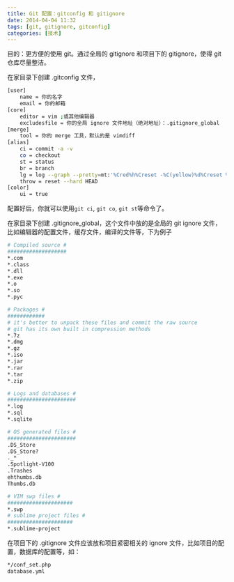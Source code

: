 ```yaml
---
title: Git 配置：gitconfig 和 gitignore
date: 2014-04-04 11:32
tags: [git, gitignore, gitconfig] 
categories: [技术]
---
```


目的：更方便的使用 git。通过全局的 gitignore 和项目下的 gitignore，使得 git 仓库尽量整洁。

<!--more-->

在家目录下创建 .gitconfig 文件，

``` bash
[user]
	name = 你的名字
	email = 你的邮箱
[core]
    editor = vim ;或其他编辑器
    excludesfile = 你的全局 ignore 文件地址（绝对地址）：.gitignore_global
[merge]
    tool = 你的 merge 工具，默认的是 vimdiff
[alias]
    ci = commit -a -v
    co = checkout
    st = status
    br = branch
    lg = log --graph --pretty=mt:'%Cred%h%Creset -%C(yellow)%d%Creset %s %Cgreen(%cr) %C(bold blue)<%an>%Creset' --abbrev-commit --
    throw = reset --hard HEAD
[color]
    ui = true
```

配置好后，你就可以使用`git ci`, `git co`, `git st`等命令了。

在家目录下创建 .gitignore_global，这个文件中放的是全局的 git ignore 文件，比如编辑器的配置文件，缓存文件，编译的文件等，下为例子

``` bash
# Compiled source #
###################
*.com
*.class
*.dll
*.exe
*.o
*.so
*.pyc

# Packages #
############
# it's better to unpack these files and commit the raw source
# git has its own built in compression methods
*.7z
*.dmg
*.gz
*.iso
*.jar
*.rar
*.tar
*.zip

# Logs and databases #
######################
*.log
*.sql
*.sqlite

# OS generated files #
######################
.DS_Store
.DS_Store?
._*
.Spotlight-V100
.Trashes
ehthumbs.db
Thumbs.db

# VIM swp files #
#####################
*.swp
# sublime project files #
#####################
*.sublime-project
```

在项目下的 .gitignore 文件应该放和项目紧密相关的 ignore 文件，比如项目的配置，数据库的配置等，如：

```bash
*/conf_set.php
database.yml
```
